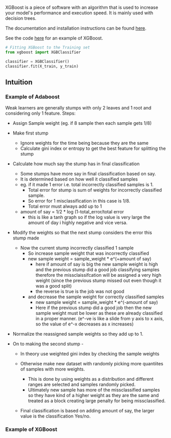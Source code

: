 XGBoost is a piece of software with an algorithm that is used to increase your model's performance and execution speed. It is mainly used with decision trees.

The documentation and installation instructions can be found [here](https://xgboost.readthedocs.io/).

See the code [here](https://github.com/Achronus/Machine-Learning-101/blob/master/coding_templates_and_data_files/machine_learning/8.%20xgboost/xgboost.py) for an example of XGBoost. 

```python
# Fitting XGBoost to the Training set
from xgboost import XGBClassifier

classifier = XGBClassifier()
classifier.fit(X_train, y_train)
```

## Intuition
### Example of Adaboost
Weak learners are generally stumps with only 2 leaves and 1 root and considering only 1 feature.
Steps:
* Assign Sample weight (eg. if 8 sample then each sample gets 1/8)
* Make first stump
    * Ignore weights for the time being because they are the same
    * Calculate gini index or entropy to get the best feature for splitting the stump
* Calculate how much say the stump has in final classification
    * Some stumps have more say in final classification based on say.
    * It is determined based on how well it classified samples
    * eg. if it made 1 error i.e. total incorrectly classified samples is 1. 
        * Total error for stump is sum of weights for incorrectly classified sample. 
        * So error for 1 misclassification in this case is 1/8.
        * Total error must always add up to 1
    * amount of say = 1/2 * log (1-total_error/total error
        * this is like a tanh graph so if the log value is very large the amount of day i highly negative and vice versa.
* Modify the weights so that the next stump considers the error this stump made
    * Now the current stump incorrectly classified 1 sample
        * So increase sample weight that was incorrectly classified
        * new sample weight = sample_weight * e^(+amount of say)
            * here if amount of say is big the new sample weight is high and the previous stump did a good job 
            classifying samples therefore the missclaissifcation will be assigned a very high weight (since the
            previous stump missed out even though it was a good split)
            * the reverse is true is the job was not good
        * and decrease the sample weight for correctly classified samples
            * new sample weight = sample_weight * e^(-amount of say)
            * Here if the previous stump did a good job then the new sample weight must be lower as these are already
            classified in a proper manner. (e^-ve is like a slide from y axis to x axis, so the value of e^-x decreases
            as x increases)
* Normalize the reassigned sample weights so they add up to 1.

* On to making the second stump - 
    * In theory use weighted gini index by checking the sample weights
    * Otherwise make new dataset with randomly picking more quantiites of samples with more weights.
        * This is done by using weights as a distribution and different ranges are selected and samples randomly picked.
        * Ultimately new sample has more of the missclassified samples so they have kind of a higher weight as they are
        the same and treated as a block creating large penalty for being missclassified.
        
    * Final classification is based on adding amount of say, the larger value is the classification Yes/no.
    

### Example of XGBoost    
